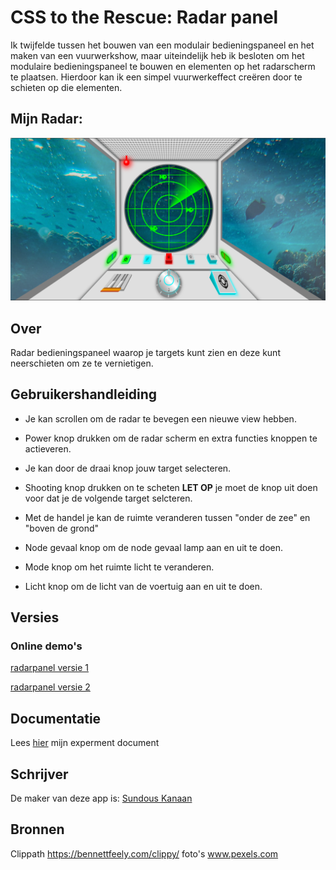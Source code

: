 # CSS to the Rescue: Radar panel

Ik twijfelde tussen het bouwen van een modulair bedieningspaneel en het maken van een vuurwerkshow, maar uiteindelijk heb ik besloten om het modulaire bedieningspaneel te bouwen en elementen op het radarscherm te plaatsen. Hierdoor kan ik een simpel vuurwerkeffect creëren door te schieten op die elementen.

## Mijn Radar:

<img src="https://github.com/SundousKanaan/Radarpanel/blob/main/README-images/mijn-radar.png?raw=true" width="900px"> 


## Over

Radar bedieningspaneel waarop je targets kunt zien en deze kunt neerschieten om ze te vernietigen.


## Gebruikershandleiding

 - Je kan scrollen om de radar te bevegen een nieuwe view hebben.
 - Power knop drukken om de radar scherm en extra functies knoppen te actieveren.
 - Je kan door de draai knop jouw target selecteren.
 - Shooting knop drukken on te scheten **LET OP** je moet de knop uit doen voor dat je de volgende target selcteren.
 - Met de handel je kan de ruimte veranderen tussen "onder de zee" en "boven de grond"
 
 - Node gevaal knop om de node gevaal lamp aan en uit te doen.
 - Mode knop om het ruimte licht te veranderen.
 - Licht knop om de licht van de voertuig aan en uit te doen.



## Versies

### Online demo's

[radarpanel versie 1](https://sundouskanaan.github.io/Radarpanel/RadarPanelV1/index.html)

[radarpanel versie 2](https://sundouskanaan.github.io/Radarpanel/RadarPanelV2/index.html)


## Documentatie
Lees [hier](https://github.com/SundousKanaan/css-to-the-rescue-2223/wiki) mijn experment document


## Schrijver
De maker van deze app is: [Sundous Kanaan](https://github.com/SundousKanaan)

## Bronnen
Clippath  https://bennettfeely.com/clippy/
foto's www.pexels.com
